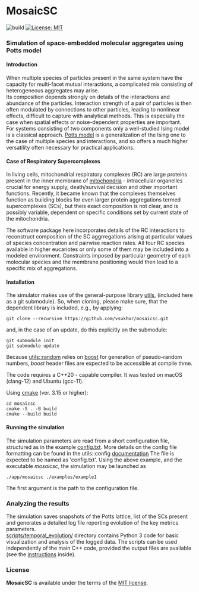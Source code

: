 #  MosaicSC 

![build](https://github.com/vsukhor/MosaicSC/actions/workflows/cmake.yml/badge.svg)
[![License: MIT](https://img.shields.io/badge/License-MIT-blue.svg)](./LICENSE.md)

### Simulation of space-embedded molecular aggregates using Potts model

#### Introduction
 
When multiple species of particles present in the same system have the capacity for multi-facet 
mutual interactions, a complicated mix consisting of heterogeneous aggregates may arise.  
Its composition depends strongly on details of the interactions and abundance of the particles.
 Interaction strength of a pair of particles is then often modulated by connections to other 
 particles, leading to nonlinear effects, difficult to capture with analytical methods. This is 
 especially the case when spatial effects or noise-dependent properties are important.   
For systems consisting of two components only a well-studied Ising model is a classical 
approach. [Potts model](https://en.wikipedia.org/wiki/Potts_model) is a generalization of the 
Ising one to the case of multiple species and interactions, and so offers a much higher versatility 
often necessary for practical applications.

#### Case of Respiratory Supercomplexes
In living cells, mitochondrial respiratory complexes (RC) are large proteins present in the inner 
membrane of [mitochondria](https://en.wikipedia.org/wiki/Mitochondrion) - intracellular 
organelles crucial for energy supply, death/survival decision and other important functions. 
Recently, it became known that the complexes themselves function as building blocks for even
 larger protein aggregations termed supercomplexes (SCs), but theis exact composition is not 
 clear, and is possibly variable, dependent on specific conditions set by current state of the mitochondria.

The software package here incorporates details of the RC interactions to reconstruct 
composition of the SC aggrregations arising at particular values of species concentration and
 pairwise reaction rates. All four RC species available in higher eucariotes or only some of them 
 may be included into a modeled environment. Constraints imposed by particular geometry of 
 each molecular species and the membrane positioning would then lead to a specific mix of 
 aggregations.

#### Installation

The simulator makes use of the general-purpose library [utils](https://github.com/vsukhor/utils),
(included here as a git submodule).
So, when cloning, please make sure, that the dependent library is included, e.g., by applying:

```console
git clone --recursive https://github.com/vsukhor/mosaicsc.git
```

and, in the case of an update, do this explicitly on the submodule:

```console
git submodule init
git submodule update
```

Because [utils::random](https://github.com/vsukhor/utils/tree/master/utils/random)
relies on [boost](https://www.boost.org/) for generation of pseudo-random numbers, 
*boost* header files are expected to be accessible at compile thme.

The code requires a C++20 - capable compiler. It was tested on macOS (clang-12) and Ubuntu (gcc-11). 

Using [cmake](https://cmake.org) (ver. 3.15 or higher):  
    
```console
cd mosaicsc  
cmake -S . -B build  
cmake --build build  
```
#### Running the simulation

The simulation parameters are read from a short configuration file, structured 
as in the example [config.txt](examples/example1/config.txt). 
More details on the config file formatting can be found in the 
utils::config [documentation](https://github.com/vsukhor/utils/blob/master/utils/config/conf_file_structure.md) 
The file is expected to be named as 'config.txt'.
Using the above example, and the executable *mosaicsc*, the simulation may be launched as

`./app/mosaicsc ./examples/example1`

The first argument is the path to the configuration file.

### Analyzing the results

The simulation saves snapshots of the Potts lattice, list of the SCs present and generates a 
detailed log file reporting evolution of the key metrics parameters.  
[scripts/temporal_evolution/](scripts/temporal_evolution/) directory contains Python 3 code for 
basic visualization and analysis of the logged data.
The scripts can be used independently of the main C++ code,  provided the output files are 
available (see the [instructions](scripts/README.md) inside). 

### License

**MosaicSC** is available under the terms of the [MIT license](LICENSE.md).
